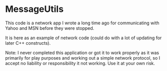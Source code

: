 # MessageUtils

This code is a network app I wrote a long time ago for communicating with Yahoo and MSN before they were stopped.

It is here as an example of network code (could do with a lot of updating for later C++ constructs).

Note: I never completed this application or got it to work properly as it was primarily for play purposes and working out a simple network protocol, so I accept no liability or responsibility it not working. Use it at your own risk.

